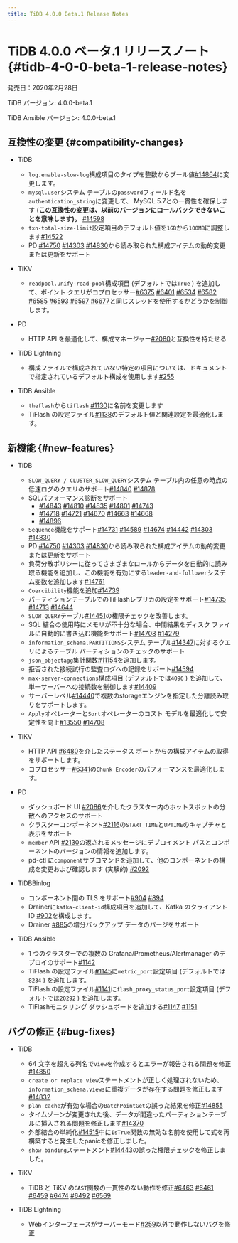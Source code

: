 ```yaml
---
title: TiDB 4.0.0 Beta.1 Release Notes
---
```


# TiDB 4.0.0 ベータ.1 リリースノート {#tidb-4-0-0-beta-1-release-notes}

発売日：2020年2月28日

TiDB バージョン: 4.0.0-beta.1

TiDB Ansible バージョン: 4.0.0-beta.1

## 互換性の変更 {#compatibility-changes}

-   TiDB
    -   `log.enable-slow-log`構成項目のタイプを整数からブール値[#14864](https://github.com/pingcap/tidb/pull/14864)に変更します。
    -   `mysql.user`システム テーブルの`password`フィールド名を`authentication_string`に変更して、 MySQL 5.7との一貫性を確保します (**この互換性の変更は、以前のバージョンにロールバックできないことを意味します)。** [#14598](https://github.com/pingcap/tidb/pull/14598)
    -   `txn-total-size-limit`設定項目のデフォルト値を`1GB`から`100MB`に調整します[#14522](https://github.com/pingcap/tidb/pull/14522)
    -   PD [#14750](https://github.com/pingcap/tidb/pull/14750) [#14303](https://github.com/pingcap/tidb/pull/14303) [#14830](https://github.com/pingcap/tidb/pull/14830)から読み取られた構成アイテムの動的変更または更新をサポート

-   TiKV
    -   `readpool.unify-read-pool`構成項目 (デフォルトでは`True` ) を追加して、ポイント クエリがコプロセッサー[#6375](https://github.com/tikv/tikv/pull/6375) [#6401](https://github.com/tikv/tikv/pull/6401) [#6534](https://github.com/tikv/tikv/pull/6534) [#6582](https://github.com/tikv/tikv/pull/6582) [#6585](https://github.com/tikv/tikv/pull/6585) [#6593](https://github.com/tikv/tikv/pull/6593) [#6597](https://github.com/tikv/tikv/pull/6597) [#6677](https://github.com/tikv/tikv/pull/6677)と同じスレッドを使用するかどうかを制御します。

-   PD
    -   HTTP API を最適化して、構成マネージャー[#2080](https://github.com/pingcap/pd/pull/2080)と互換性を持たせる

-   TiDB Lightning
    -   構成ファイルで構成されていない特定の項目については、ドキュメントで指定されているデフォルト構成を使用します[#255](https://github.com/pingcap/tidb-lightning/pull/255)

-   TiDB Ansible
    -   `theflash`から`tiflash` [#1130](https://github.com/pingcap/tidb-ansible/pull/1130)に名前を変更します
    -   TiFlash の設定ファイル[#1138](https://github.com/pingcap/tidb-ansible/pull/1138)のデフォルト値と関連設定を最適化します。

## 新機能 {#new-features}

-   TiDB
    -   `SLOW_QUERY / CLUSTER_SLOW_QUERY`システム テーブル内の任意の時点の低速ログのクエリのサポート[#14840](https://github.com/pingcap/tidb/pull/14840) [#14878](https://github.com/pingcap/tidb/pull/14878)
    -   SQLパフォーマンス診断をサポート
        -   [#14843](https://github.com/pingcap/tidb/pull/14843) [#14810](https://github.com/pingcap/tidb/pull/14810) [#14835](https://github.com/pingcap/tidb/pull/14835) [#14801](https://github.com/pingcap/tidb/pull/14801) [#14743](https://github.com/pingcap/tidb/pull/14743)
        -   [#14718](https://github.com/pingcap/tidb/pull/14718) [#14721](https://github.com/pingcap/tidb/pull/14721) [#14670](https://github.com/pingcap/tidb/pull/14670) [#14663](https://github.com/pingcap/tidb/pull/14663) [#14668](https://github.com/pingcap/tidb/pull/14668)
        -   [#14896](https://github.com/pingcap/tidb/pull/14896)
    -   `Sequence`機能をサポート[#14731](https://github.com/pingcap/tidb/pull/14731) [#14589](https://github.com/pingcap/tidb/pull/14589) [#14674](https://github.com/pingcap/tidb/pull/14674) [#14442](https://github.com/pingcap/tidb/pull/14442) [#14303](https://github.com/pingcap/tidb/pull/14303) [#14830](https://github.com/pingcap/tidb/pull/14830)
    -   PD [#14750](https://github.com/pingcap/tidb/pull/14750) [#14303](https://github.com/pingcap/tidb/pull/14303) [#14830](https://github.com/pingcap/tidb/pull/14830)から読み取られた構成アイテムの動的変更または更新をサポート
    -   負荷分散ポリシーに従ってさまざまなロールからデータを自動的に読み取る機能を追加し、この機能を有効にする`leader-and-follower`システム変数を追加します[#14761](https://github.com/pingcap/tidb/pull/14761)
    -   `Coercibility`機能を追加[#14739](https://github.com/pingcap/tidb/pull/14739)
    -   パーティションテーブルでのTiFlashレプリカの設定をサポート[#14735](https://github.com/pingcap/tidb/pull/14735) [#14713](https://github.com/pingcap/tidb/pull/14713) [#14644](https://github.com/pingcap/tidb/pull/14644)
    -   `SLOW_QUERY`テーブル[#14451](https://github.com/pingcap/tidb/pull/14451)の権限チェックを改善します。
    -   SQL 結合の使用時にメモリが不十分な場合、中間結果をディスク ファイルに自動的に書き込む機能をサポート[#14708](https://github.com/pingcap/tidb/pull/14708) [#14279](https://github.com/pingcap/tidb/pull/14279)
    -   `information_schema.PARTITIONS`システム テーブル[#14347](https://github.com/pingcap/tidb/pull/14347)に対するクエリによるテーブル パーティションのチェックのサポート
    -   `json_objectagg`集計関数[#11154](https://github.com/pingcap/tidb/pull/11154)を追加します。
    -   拒否された接続試行の監査ログへの記録をサポート[#14594](https://github.com/pingcap/tidb/pull/14594)
    -   `max-server-connections`構成項目 (デフォルトでは`4096` ) を追加して、単一サーバーへの接続数を制御します[#14409](https://github.com/pingcap/tidb/pull/14409)
    -   サーバーレベル[#14440](https://github.com/pingcap/tidb/pull/14440)で複数のstorageエンジンを指定した分離読み取りをサポートします。
    -   `Apply`オペレーターと`Sort`オペレーターのコスト モデルを最適化して安定性を向上[#13550](https://github.com/pingcap/tidb/pull/13550) [#14708](https://github.com/pingcap/tidb/pull/14708)

-   TiKV
    -   HTTP API [#6480](https://github.com/tikv/tikv/pull/6480)を介したステータス ポートからの構成アイテムの取得をサポートします。
    -   コプロセッサー[#6341](https://github.com/tikv/tikv/pull/6341)の`Chunk Encoder`のパフォーマンスを最適化します。

-   PD
    -   ダッシュボード UI [#2086](https://github.com/pingcap/pd/pull/2086)を介したクラスター内のホットスポットの分散へのアクセスのサポート
    -   クラスターコンポーネント[#2116](https://github.com/pingcap/pd/pull/2116)の`START_TIME`と`UPTIME`のキャプチャと表示をサポート
    -   `member` API [#2130](https://github.com/pingcap/pd/pull/2130)の返されるメッセージにデプロイメント パスとコンポーネントのバージョンの情報を追加します。
    -   pd-ctl に`component`サブコマンドを追加して、他のコンポーネントの構成を変更および確認します (実験的) [#2092](https://github.com/pingcap/pd/pull/2092)

-   TiDBBinlog
    -   コンポーネント間の TLS をサポート[#904](https://github.com/pingcap/tidb-binlog/pull/904) [#894](https://github.com/pingcap/tidb-binlog/pull/894)
    -   Drainerに`kafka-client-id`構成項目を追加して、Kafka のクライアント ID [#902](https://github.com/pingcap/tidb-binlog/pull/902)を構成します。
    -   Drainer [#885](https://github.com/pingcap/tidb-binlog/pull/885)の増分バックアップ データのパージをサポート

-   TiDB Ansible
    -   1 つのクラスターでの複数の Grafana/Prometheus/Alertmanager のデプロイのサポート[#1142](https://github.com/pingcap/tidb-ansible/pull/1142)
    -   TiFlash の設定ファイル[#1145](https://github.com/pingcap/tidb-ansible/pull/1145)に`metric_port`設定項目 (デフォルトでは`8234` ) を追加します。
    -   TiFlash の設定ファイル[#1141](https://github.com/pingcap/tidb-ansible/pull/1141)に`flash_proxy_status_port`設定項目 (デフォルトでは`20292` ) を追加します。
    -   TiFlashモニタリング ダッシュボードを追加する[#1147](https://github.com/pingcap/tidb-ansible/pull/1147) [#1151](https://github.com/pingcap/tidb-ansible/pull/1151)

## バグの修正 {#bug-fixes}

-   TiDB
    -   64 文字を超える列名で`view`を作成するとエラーが報告される問題を修正[#14850](https://github.com/pingcap/tidb/pull/14850)
    -   `create or replace view`ステートメントが正しく処理されないため、 `information_schema.views`に重複データが存在する問題を修正します[#14832](https://github.com/pingcap/tidb/pull/14832)
    -   `plan cache`が有効な場合の`BatchPointGet`の誤った結果を修正[#14855](https://github.com/pingcap/tidb/pull/14855)
    -   タイムゾーンが変更された後、データが間違ったパーティションテーブルに挿入される問題を修正します[#14370](https://github.com/pingcap/tidb/pull/14370)
    -   外部結合の単純化[#14515](https://github.com/pingcap/tidb/pull/14515)中に`IsTrue`関数の無効な名前を使用して式を再構築すると発生したpanicを修正しました。
    -   `show binding`ステートメント[#14443](https://github.com/pingcap/tidb/pull/14443)の誤った権限チェックを修正しました。

-   TiKV
    -   TiDB と TiKV の`CAST`関数の一貫性のない動作を修正[#6463](https://github.com/tikv/tikv/pull/6463) [#6461](https://github.com/tikv/tikv/pull/6461) [#6459](https://github.com/tikv/tikv/pull/6459) [#6474](https://github.com/tikv/tikv/pull/6474) [#6492](https://github.com/tikv/tikv/pull/6492) [#6569](https://github.com/tikv/tikv/pull/6569)

-   TiDB Lightning
    -   Webインターフェースがサーバーモード[#259](https://github.com/pingcap/tidb-lightning/pull/259)以外で動作しないバグを修正
